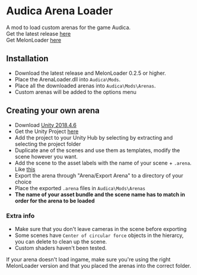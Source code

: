 # Audica Arena Loader

A mod to load custom arenas for the game Audica.  
Get the latest release [here](https://github.com/octoberU/Arena-Loader/releases/latest)  
Get MelonLoader [here](https://github.com/HerpDerpinstine/MelonLoader/releases/latest)  

## Installation

* Download the latest release and MelonLoader 0.2.5 or higher.
* Place the ArenaLoader.dll into `Audica\Mods`.
* Place all the downloaded arenas into `Audica\Mods\Arenas`.
* Custom arenas will be added to the options menu

## Creating your own arena

* Download [Unity 2018.4.6](https://unity3d.com/get-unity/download/archive)
* Get the Unity Project [here](https://drive.google.com/file/d/1yw6wXblnhMXYsovsKcvuuAQA_nQ0TmCP/view?usp=sharing)
* Add the project to your Unity Hub by selecting by extracting and selecting the project folder
* Duplicate ane of the scenes and use them as templates, modify the scene however you want.
* Add the scene to the asset labels with the name of your scene + `.arena`. Like [this](https://i.imgur.com/uxczfuz.png)
* Export the arena through "Arena/Export Arena" to a directory of your choice
* Place the exported `.arena` files in `Audica\Mods\Arenas`
* **The name of your asset bundle and the scene name has to match in order for the arena to be loaded**

### Extra info

* Make sure that you don't leave cameras in the scene before exporting
* Some scenes have `Center of circular force` objects in the hierarcy, you can delete to clean up the scene.
* Custom shaders haven't been tested.

If your arena doesn't load ingame, make sure you're using the right MelonLoader version and that you placed the arenas into the correct folder.
